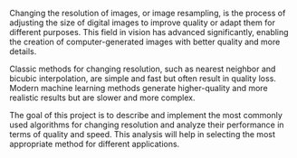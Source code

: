 Changing the resolution of images, or image resampling, is the process of adjusting the size of digital images to improve quality or adapt them for different purposes. This field in vision has advanced significantly, enabling the creation of computer-generated images with better quality and more details.

Classic methods for changing resolution, such as nearest neighbor and bicubic interpolation, are simple and fast but often result in quality loss. Modern machine learning methods generate higher-quality and more realistic results but are slower and more complex.

The goal of this project is to describe and implement the most commonly used algorithms for changing resolution and analyze their performance in terms of quality and speed. This analysis will help in selecting the most appropriate method for different applications.
